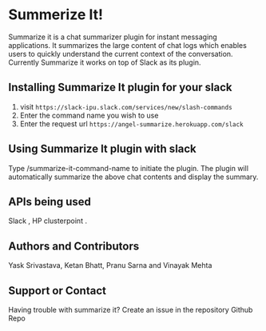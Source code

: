 # Summerize It!

Summarize it is a chat summarizer plugin for instant messaging applications. It summarizes the large content of chat logs which enables users to quickly understand the current context of the conversation. Currently Summarize it works on top of Slack as its plugin.

## Installing Summarize It plugin for your slack
1. visit `https://slack-ipu.slack.com/services/new/slash-commands`
2. Enter the command name you wish to use
3. Enter the request url `https://angel-summarize.herokuapp.com/slack`

## Using Summarize It plugin with slack
Type /summarize-it-command-name to initiate the plugin. The plugin will automatically summarize the above chat contents and display the summary.

## APIs being used
Slack , HP clusterpoint .

## Authors and Contributors
Yask Srivastava, Ketan Bhatt, Pranu Sarna and Vinayak Mehta

## Support or Contact
Having trouble with summarize it? Create an issue in the repository Github Repo


